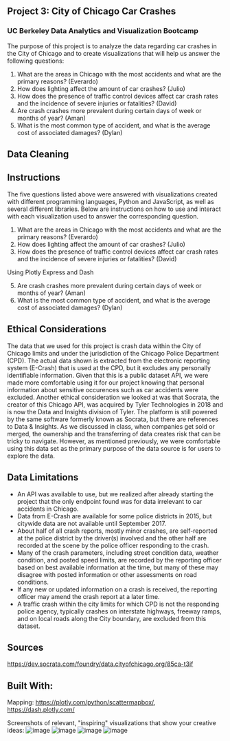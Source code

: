 ## Project 3: City of Chicago Car Crashes
### UC Berkeley Data Analytics and Visualization Bootcamp 

The purpose of this project is to analyze the data regarding car crashes in the City of Chicago and to create visualizations that will help us answer the following questions:

1. What are the areas in Chicago with the most accidents and what are the primary reasons? (Everardo)
2. How does lighting affect the amount of car crashes? (Julio)
3. How does the presence of traffic control devices affect car crash rates and the incidence of severe injuries or fatalities? (David)
4. Are crash crashes more prevalent during certain days of week or months of year? (Aman)
5. What is the most common type of accident, and what is the average cost of associated damages? (Dylan)

## Data Cleaning


## Instructions
The five questions listed above were answered with visualizations created with different programming languages, Python and JavaScript, as well as several different libraries. Below are instructions on how to use and interact with each visualization used to answer the corresponding question.

1. What are the areas in Chicago with the most accidents and what are the primary reasons? (Everardo)
2. How does lighting affect the amount of car crashes? (Julio)
3. How does the presence of traffic control devices affect car crash rates and the incidence of severe injuries or fatalities? (David)

Using Plotly Express and Dash
   
5. Are crash crashes more prevalent during certain days of week or months of year? (Aman)
6. What is the most common type of accident, and what is the average cost of associated damages? (Dylan)


## Ethical Considerations
The data that we used for this project is crash data within the City of Chicago limits and under the jurisdiction of the Chicago Police Department (CPD). The actual data shown is extracted from the electronic reporting system (E-Crash) that is used at the CPD, but it excludes any personally identifiable information. Given that this is a public dataset API, we were made more comfortable using it for our project knowing that personal information about sensitive occurences such as car accidents were excluded. Another ethical consideration we looked at was that Socrata, the creator of this Chicago API, was acquired by Tyler Technologies in 2018 and is now the Data and Insights division of Tyler. The platform is still powered by the same software formerly known as Socrata, but there are references to Data & Insights. As we discussed in class, when companies get sold or merged, the ownership and the transferring of data creates risk that can be tricky to navigate. However, as mentioned previously, we were comfortable using this data set as the primary purpose of the data source is for users to explore the data.

## Data Limitations
- An API was available to use, but we realized after already starting the project that the only endpoint found was for data irrelevant to car accidents in Chicago.
- Data from E-Crash are available for some police districts in 2015, but citywide data are not available until September 2017.
- About half of all crash reports, mostly minor crashes, are self-reported at the police district by the driver(s) involved and the other half are recorded at the scene by the police officer responding to the crash.
- Many of the crash parameters, including street condition data, weather condition, and posted speed limits, are recorded by the reporting officer based on best available information at the time, but many of these may disagree with posted information or other assessments on road conditions.
- If any new or updated information on a crash is received, the reporting officer may amend the crash report at a later time.
- A traffic crash within the city limits for which CPD is not the responding police agency, typically crashes on interstate highways, freeway ramps, and on local roads along the City boundary, are excluded from this dataset.

## Sources
https://dev.socrata.com/foundry/data.cityofchicago.org/85ca-t3if

## Built With:

Mapping:  https://plotly.com/python/scattermapbox/, https://dash.plotly.com/


Screenshots of relevant, "inspiring" visualizations that show your creative ideas:
![image](https://github.com/DavidRob8/ChicagoTrafficCrashes/assets/150605617/18dec27b-5701-4904-b21e-b9fda25a4170)
![image](https://github.com/DavidRob8/ChicagoTrafficCrashes/assets/150605617/b07de6c0-fa15-408b-a128-fe9eb8bc899d)
![image](https://github.com/DavidRob8/ChicagoTrafficCrashes/assets/150605617/83c24aaa-a50b-476c-94a4-01fc2fc6dcc6)
![image](https://github.com/DavidRob8/ChicagoTrafficCrashes/assets/150605617/c6a8fd41-dff2-4c9e-b16d-873a3c21f67a)




